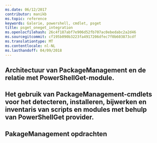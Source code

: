 ```yaml
---
ms.date: 06/12/2017
contributor: manikb
ms.topic: reference
keywords: Galerie, powershell, cmdlet, psget
title: psget_oneget_integration
ms.openlocfilehash: 26c4f187abf7e906d52fb707ac0ebedabc2a2d46
ms.sourcegitcommit: cf195b090b3223fa4917206dfec7f0b603873cdf
ms.translationtype: MT
ms.contentlocale: nl-NL
ms.lasthandoff: 04/09/2018
---
```

## <a name="architecture-of-packagemanagement-and-its-relationship-with-powershellget-module"></a>Architectuur van PackageManagement en de relatie met PowerShellGet-module.

## <a name="how-to-use-packagemanagement-cmdlets-for-discovering-installing-updating-and-inventory-of-scripts-and-modules-using-powershellget-provider"></a>Het gebruik van PackageManagement-cmdlets voor het detecteren, installeren, bijwerken en inventaris van scripts en modules met behulp van PowerShellGet provider.

## <a name="pakagemanagement-commands"></a>PakageManagement opdrachten